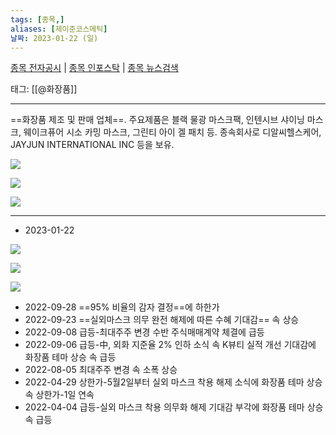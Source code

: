 ```yaml
---
tags: [종목,]
aliases: [제이준코스메틱]
날짜: 2023-01-22 (일)
---
```

[종목 전자공시](https://finance.naver.com/item/dart.naver?code=025620) |  [종목 인포스탁](https://www.infostock.co.kr/site/3d/3d_show.asp?codename=025620) | [종목 뉴스검색](https://m.search.naver.com/search.naver?where=m_news&sm=mtb_jum&query=제이준코스메틱)

태그: [[@화장품]]

___

==화장품 제조 및 판매 업체==. 주요제품은 블랙 물광 마스크팩, 인텐시브 샤이닝 마스크, 웨이크퓨어 시소 카밍 마스크, 그린티 아이 겔 패치 등. 종속회사로 디알씨헬스케어, JAYJUN INTERNATIONAL INC 등을 보유.

![](https://i.imgur.com/Zg2Jps4.png)

![](https://i.imgur.com/xMh36lu.png)

![](https://i.imgur.com/Ns86AoD.png)


___

- 2023-01-22

![](https://i.imgur.com/f6YYNa1.png)

![](https://i.imgur.com/4st5Taa.png)

![](https://i.imgur.com/Kdr3fTe.png)


- 2022-09-28  ==95% 비율의 감자 결정==에 하한가
- 2022-09-23  ==실외마스크 의무 완전 해제에 따른 수혜 기대감== 속 상승
- 2022-09-08  급등-최대주주 변경 수반 주식매매계약 체결에 급등
- 2022-09-06  급등-中, 외화 지준율 2% 인하 소식 속 K뷰티 실적 개선 기대감에 화장품 테마 상승 속 급등
- 2022-08-05  최대주주 변경 속 소폭 상승
- 2022-04-29  상한가-5월2일부터 실외 마스크 착용 해제 소식에 화장품 테마 상승 속 상한가-1일 연속
- 2022-04-04  급등-실외 마스크 착용 의무화 해제 기대감 부각에 화장품 테마 상승 속 급등